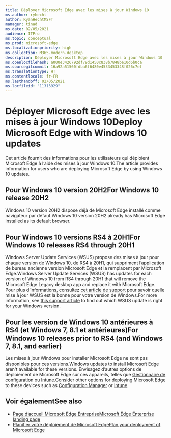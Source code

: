 ```yaml
---
title: Déployer Microsoft Edge avec les mises à jour Windows 10
ms.author: ryhecht
author: RyanHechtMSFT
manager: tinad
ms.date: 02/05/2021
audience: ITPro
ms.topic: conceptual
ms.prod: microsoft-edge
ms.localizationpriority: high
ms.collection: M365-modern-desktop
description: Déployer Microsoft Edge avec les mises à jour Windows 10
ms.openlocfilehash: a000e3426792df79d1450c838b7848be10d6b0ca
ms.sourcegitcommit: 16a92a51560fdba6f6480e4533453348f026c7ef
ms.translationtype: HT
ms.contentlocale: fr-FR
ms.lasthandoff: 02/05/2021
ms.locfileid: "11313929"
---
```

# <span data-ttu-id="743c3-103">Déployer Microsoft Edge avec les mises à jour Windows 10</span><span class="sxs-lookup"><span data-stu-id="743c3-103">Deploy Microsoft Edge with Windows 10 updates</span></span>

<span data-ttu-id="743c3-104">Cet article fournit des informations pour les utilisateurs qui déploient Microsoft Edge à l’aide des mises à jour Windows 10.</span><span class="sxs-lookup"><span data-stu-id="743c3-104">The article provides information for users who are deploying Microsoft Edge by using Windows 10 updates.</span></span>

## <span data-ttu-id="743c3-105">Pour Windows 10 version 20H2</span><span class="sxs-lookup"><span data-stu-id="743c3-105">For Windows 10 release 20H2</span></span>

<span data-ttu-id="743c3-106">Windows 10 version 20H2 dispose déjà de Microsoft Edge installé comme navigateur par défaut.</span><span class="sxs-lookup"><span data-stu-id="743c3-106">Windows 10 version 20H2 already has Microsoft Edge installed as its default browser.</span></span>

## <span data-ttu-id="743c3-107">Pour Windows 10 versions RS4 à 20H1</span><span class="sxs-lookup"><span data-stu-id="743c3-107">For Windows 10 releases RS4 through 20H1</span></span>

<span data-ttu-id="743c3-108">Windows Server Update Services (WSUS) propose des mises à jour pour chaque version de Windows 10, de RS4 à 20H1, qui suppriment l’application de bureau ancienne version Microsoft Edge et la remplacent par Microsoft Edge.</span><span class="sxs-lookup"><span data-stu-id="743c3-108">Windows Server Update Services (WSUS) has updates for each version of Windows 10 from RS4 through 20H1 that will remove the Microsoft Edge Legacy desktop app and replace it with Microsoft Edge.</span></span> <span data-ttu-id="743c3-109">Pour plus d’informations, consultez [cet article de support](https://support.microsoft.com/topic/update-in-wsus-for-the-new-microsoft-edge-for-windows-10-version-1809-1903-1909-and-2004-october-29-2020-b4980418-4ec4-dee7-3b17-1c6499bd127c) pour savoir quelle mise à jour WSUS est la bonne pour votre version de Windows.</span><span class="sxs-lookup"><span data-stu-id="743c3-109">For more information, see [this support article](https://support.microsoft.com/topic/update-in-wsus-for-the-new-microsoft-edge-for-windows-10-version-1809-1903-1909-and-2004-october-29-2020-b4980418-4ec4-dee7-3b17-1c6499bd127c) to find out which WSUS update is right for your Windows version.</span></span>

## <span data-ttu-id="743c3-110">Pour les version de Windows 10 antérieures à RS4 (et Windows 7, 8.1 et antérieures)</span><span class="sxs-lookup"><span data-stu-id="743c3-110">For Windows 10 releases prior to RS4 (and Windows 7, 8.1, and earlier)</span></span>

<span data-ttu-id="743c3-111">Les mises à jour Windows pour installer Microsoft Edge ne sont pas disponibles pour ces versions.</span><span class="sxs-lookup"><span data-stu-id="743c3-111">Windows updates to install Microsoft Edge aren't available for these versions.</span></span> <span data-ttu-id="743c3-112">Envisagez d’autres options de déploiement de Microsoft Edge sur ces appareils, telles que [Gestionnaire de configuration](https://docs.microsoft.com/configmgr/apps/deploy-use/deploy-edge?toc=https://docs.microsoft.com/DeployEdge/toc.json&bc=https://docs.microsoft.com/DeployEdge/breadcrumb/toc.json) ou [Intune.](https://docs.microsoft.com/intune/apps/apps-windows-edge/?toc=https://docs.microsoft.com/DeployEdge/toc.json&bc=https://docs.microsoft.com/DeployEdge/breadcrumb/toc.json)</span><span class="sxs-lookup"><span data-stu-id="743c3-112">Consider other options for deploying Microsoft Edge to these devices such as [Configuration Manager](https://docs.microsoft.com/configmgr/apps/deploy-use/deploy-edge?toc=https://docs.microsoft.com/DeployEdge/toc.json&bc=https://docs.microsoft.com/DeployEdge/breadcrumb/toc.json) or [Intune](https://docs.microsoft.com/intune/apps/apps-windows-edge/?toc=https://docs.microsoft.com/DeployEdge/toc.json&bc=https://docs.microsoft.com/DeployEdge/breadcrumb/toc.json).</span></span>

## <span data-ttu-id="743c3-113">Voir également</span><span class="sxs-lookup"><span data-stu-id="743c3-113">See also</span></span>

- [<span data-ttu-id="743c3-114">Page d’accueil Microsoft Edge Entreprise</span><span class="sxs-lookup"><span data-stu-id="743c3-114">Microsoft Edge Enterprise landing page</span></span>](https://aka.ms/EdgeEnterprise)
- [<span data-ttu-id="743c3-115">Planifier votre déploiement de Microsoft Edge</span><span class="sxs-lookup"><span data-stu-id="743c3-115">Plan your deployment of Microsoft Edge</span></span>](deploy-edge-plan-deployment.md)